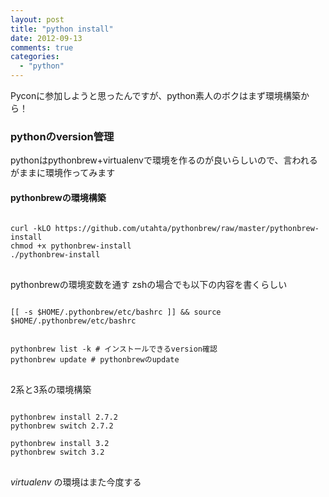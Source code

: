 ```yaml
---
layout: post
title: "python install"
date: 2012-09-13
comments: true
categories:
  - "python"
---
```


Pyconに参加しようと思ったんですが、python素人のボクはまず環境構築から！

### pythonのversion管理

pythonはpythonbrew+virtualenvで環境を作るのが良いらしいので、言われるがままに環境作ってみます

#### pythonbrewの環境構築

<pre>
<code class="bash">
curl -kLO https://github.com/utahta/pythonbrew/raw/master/pythonbrew-install
chmod +x pythonbrew-install
./pythonbrew-install
</code>
</pre>

pythonbrewの環境変数を通す
zshの場合でも以下の内容を書くらしい

<pre>
<code class="bash">
[[ -s $HOME/.pythonbrew/etc/bashrc ]] && source $HOME/.pythonbrew/etc/bashrc


pythonbrew list -k # インストールできるversion確認
pythonbrew update # pythonbrewのupdate
</code>
</pre>

2系と3系の環境構築

<pre>
<code class="bash">
pythonbrew install 2.7.2
pythonbrew switch 2.7.2

pythonbrew install 3.2
pythonbrew switch 3.2
</code>
</pre>

*virtualenv* の環境はまた今度する
